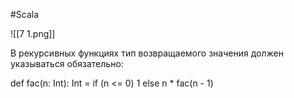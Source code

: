 #Scala 

![[7 1.png]]

В рекурсивных функциях тип возвращаемого значения должен указываться обязательно:

def fac(n: Int): Int = if (n <= 0) 1 else n * fac(n - 1)